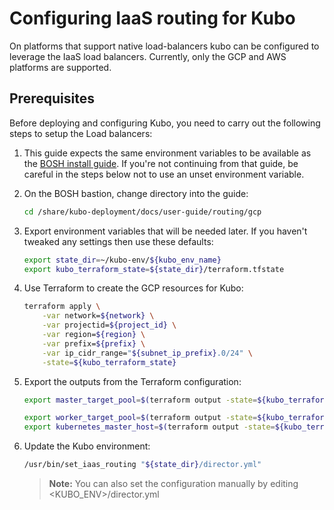# Configuring IaaS routing for Kubo

On platforms that support native load-balancers kubo can be configured to leverage the IaaS load balancers. Currently, only the GCP and AWS platforms are supported.

## Prerequisites

Before deploying and configuring Kubo, you need to carry out the following steps to setup the Load balancers:

1. This guide expects the same environment variables to be available as the [BOSH install guide](../../platforms/gcp/install-bosh.md). If you're not continuing from that guide, be careful in the steps below not to use an unset environment variable.

1. On the BOSH bastion, change directory into the guide:

    ```bash
    cd /share/kubo-deployment/docs/user-guide/routing/gcp
    ```

1. Export environment variables that will be needed later. If you haven't tweaked any settings then use these defaults:

    ```bash
    export state_dir=~/kubo-env/${kubo_env_name}
    export kubo_terraform_state=${state_dir}/terraform.tfstate
    ```

1. Use Terraform to create the GCP resources for Kubo:

    ```bash
    terraform apply \
        -var network=${network} \
        -var projectid=${project_id} \
        -var region=${region} \
        -var prefix=${prefix} \
        -var ip_cidr_range="${subnet_ip_prefix}.0/24" \
        -state=${kubo_terraform_state}
    ```

1. Export the outputs from the Terraform configuration:

    ```bash
    export master_target_pool=$(terraform output -state=${kubo_terraform_state} kubo_master_target_pool) # master_target_pool

    export worker_target_pool=$(terraform output -state=${kubo_terraform_state} kubo_worker_target_pool) # worker_target_pool
    export kubernetes_master_host=$(terraform output -state=${kubo_terraform_state} master_lb_ip_address) # kubernetes_master_host
    ```

1. Update the Kubo environment:

    ```bash
    /usr/bin/set_iaas_routing "${state_dir}/director.yml"
    ```

    > **Note:** You can also set the configuration manually by editing <KUBO_ENV>/director.yml  
